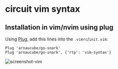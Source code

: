 # circuit vim syntax

## Installation in vim/nvim using plug
Using [Plug](https://github.com/junegunn/vim-plug), add this lines into the `.vimrc`/`init.vim`:
```
Plug 'arnaucube/go-snark'
Plug 'arnaucube/go-snark', {'rtp': 'vim-syntax'}
```

![screenshot-vim](https://raw.githubusercontent.com/arnaucube/go-snark/master/vim-syntax/screenshot.png "screenshot-vim")
